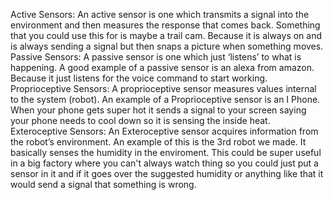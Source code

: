 Active Sensors: An active sensor is one which transmits a signal into the environment and then measures the response that comes back.
Something that you could use this for is maybe a trail cam. Because it is always on and is always sending a signal but then snaps a picture when something moves.
Passive Sensors: A passive sensor is one which just ‘listens’ to what is happening.
A good example of a passive sensor is an alexa from amazon. Because it just listens for the voice command to start working.
Proprioceptive Sensors: A proprioceptive sensor measures values internal to the system (robot).
An example of a Proprioceptive sensor is an I Phone. When your phone gets super hot it sends a signal to your screen saying your phone needs to cool down so it is sensing the inside heat.
Exteroceptive Sensors: An Exteroceptive sensor acquires information from the robot’s environment.
An example of this is the 3rd robot we made. It basically senses the humidity in the enviroment. This could be super useful in a big factory where you can't always watch thing so you could just put a sensor in it and if it goes over the suggested humidity or anything like that it would send a signal that something is wrong.

